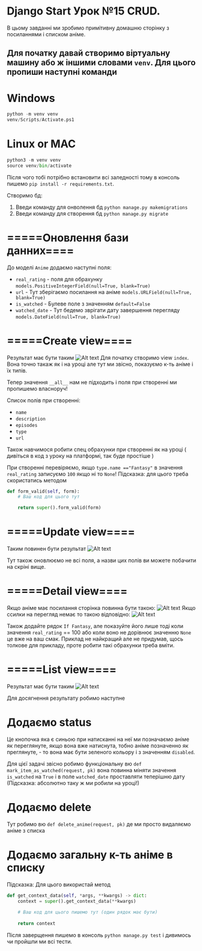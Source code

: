 # Django Start Урок №15 CRUD.


В цьому завданні ми зробимо примітивну домашню сторінку з посиланнями і списком аніме.

## Для початку давай створимо віртуальну машину або ж іншими словами `venv`. Для цього пропиши наступні команди

# Windows
```python
python -m venv venv
venv/Scripts/Activate.ps1
```

# Linux or MAC
```python
python3 -m venv venv
source venv/bin/activate
```

Після чого тобі потрібно встановити всі заледності тому в консоль пишемо `pip install -r requirements.txt`.

Створимо бд:
1) Введи команду для онволення бд `python manage.py makemigrations`
1) Введи команду для створення бд `python manage.py migrate`

# =====Оновлення бази данних====
До моделі `Anime` додаємо наступні поля:
* `real_rating` - поля для обрахунку `models.PositiveIntegerField(null=True, blank=True)`
* `url` - Тут зберігаємо посилання на аніме `models.URLField(null=True, blank=True)`
* `is_watched` - Булеве поле з значенням `default=False`
* `watched_date` - Тут бедемо зврігати дату завершення перегляду `models.DateField(null=True, blank=True)`

# =====Create view====

Результат має бути таким
![Alt text](<result_img/Create page.png>)
Для початку створимо view `index`. Вона точно такаж як і на уроці але тут ми звісно, показуємо к-ть аніме і їх типів.

Тепер значення `__all__` нам не підходить і поля при створенні ми пропишемо власноруч!

Список полів при створенні:
* `name`
* `description`
* `episodes`
* `type`
* `url`

Також навчимося робити спец обрахунки при створенні як на уроці ( дивіться в код з уроку на платформі, так буде простіше )

При створенні перевіряємо, якщо `type.name =="Fantasy"` в значення `real_rating` записуємо `100` якщо ні то `None`!
Підсказка: для цього треба скористатись методом
```python
def form_valid(self, form):
    # Ваш код для цього тут

    return super().form_valid(form)
```

# =====Update view====
Таким повинен бути результат
![Alt text](<result_img/Update page.png>)

Тут також оновлюємо не всі поля, а назви цих полів ви можете побачити на скріні  вище.

# =====Detail view====
Якщо аніме має посилання сторінка повинна бути такою:
![Alt text](<result_img/Detail page with link.png>)
Якщо ссилки на перегляд немає то такою відповідно:
![Alt text](<result_img/Detail page no link.png>)

Також додайте рядок `If Fantasy`, але показуйте його лише тоді коли значення `real_rating` == 100 або коли воно не дорівнює значенню `None` це вже на ваш
смак. Приклад не найкращий але не придумав, щось толкове для прикладу, проте робити такі обрахунки треба вміти.

# =====List view====
Результат має бути таким
![Alt text](<result_img/List page.png>)

Для досягнення результату робимо наступне

# Додаємо status 
Це кнопочка яка є синьою при натисканні на неї ми позначаємо аніме як переглянуте, якщо вона вже натиснута, тобно аніме позначенно як преглянуте, - то
вона має  бути зеленого кольору і з значенням `disabled`.

Для цієї задачі звісно робимо функціональну вю `def mark_item_as_watched(request, pk)` вона повинна міняти значення `is_watched` на `True` і в поле
`watched_date` проставляти теперішню дату (Підсказка: абсолютно таку ж ми робили на уроці!)

# Додаємо delete
Тут робимо вю  `def delete_anime(request, pk)` де ми просто видаляємо аніме з списка

# Додаємо загальну к-ть аніме в списку
Підсказка: Для цього використай метод 
```python
def get_context_data(self, *args, **kwargs) -> dict:
    context = super().get_context_data(**kwargs)
    
    # Ваш код для цього пишемо тут (один рядок має бути)
    
    return context
```

Після заверщення пишемо в консоль `python manage.py test` і дивимось чи пройшли ми всі тести.
